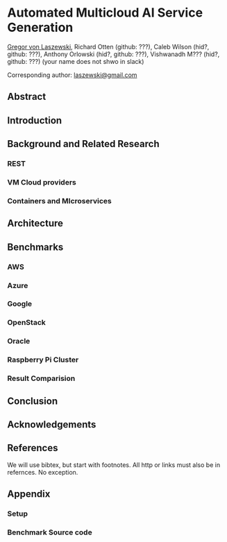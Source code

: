 # Automated Multicloud AI Service Generation

[Gregor von Laszewski](https://laszewski.github.io/), 
Richard Otten (github: ???), 
Caleb Wilson (hid?, github: ???), 
Anthony Orlowski (hid?, github: ???),
Vishwanadh M??? (hid?, github: ???) (your name does not shwo in slack)

Corresponding author: laszewski@gmail.com

## Abstract

## Introduction

## Background and Related Research

### REST

### VM Cloud providers 

### Containers and MIcroservices

## Architecture

## Benchmarks

### AWS

### Azure

### Google

### OpenStack

### Oracle

### Raspberry Pi Cluster

### Result Comparision

## Conclusion

## Acknowledgements

## References

We will use bibtex, but start with footnotes. All http or links must also be in refernces. No exception.

## Appendix

### Setup 

### Benchmark Source code

